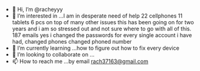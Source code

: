 - 👋 Hi, I’m @racheyyy
- 👀 I’m interested in ...I am in desperate need of help 22 cellphones 11 tablets 6 pcs on top of many other issues this has been going on for two years and i am so stressed out and not sure where to go with all of this.  187 emails yes i changed the passwords for every single account i have had, changed phones changed phoned number 
- 🌱 I’m currently learning ...how to figure out how to fix every device
- 💞️ I’m looking to collaborate on ...
- 📫 How to reach me ...by email rach37163@gmail.com

<!---
racheyyy/racheyyy is a ✨ special ✨ repository because its `README.md` (this file) appears on your GitHub profile.
You can click the Preview link to take a look at your changes.
--->
